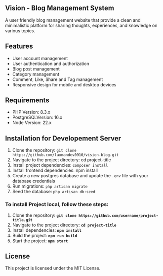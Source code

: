 ## **Vision - Blog Management System**

A user friendly blog management website that provide a clean and minimalistic platform for sharing thoughts, experiences, and knowledge on various topics.

## **Features**

- User account management
- User authentication and authorization
- Blog post management
- Category management
- Comment, Like, Share and Tag management
- Responsive design for mobile and desktop devices

## **Requirements**

- PHP Version: 8.3.x
- PostgreSQLVersion: 16.x
- Node Version: 22.x

## **Installation for Developement Server**

1.  Clone the repository: `git clone https://github.com/laxmandev0910/vision-blog.git`
2.  Navigate to the project directory: cd project-title
3.  Install project dependencies: `composer install`
4.  Install frontend dependencies: npm install
5.  Create a new postgres database and update the `.env` file with your database credentials
6.  Run migrations: `php artisan migrate`
7.  Seed the database: `php artisan db:seed`

### To install Project local, follow these steps:

1. Clone the repository: **`git clone https://github.com/username/project-title.git`**
2. Navigate to the project directory: **`cd project-title`**
3. Install dependencies: **`npm install`**
4. Build the project: **`npm run build`**
5. Start the project: **`npm start`**

## **License**

This project is licensed under the MIT License.

